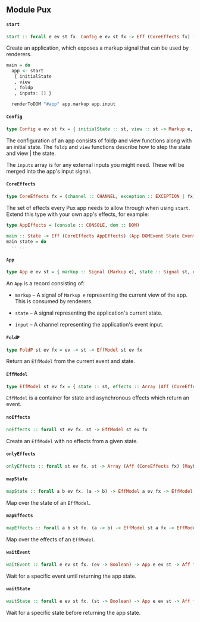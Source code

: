 ## Module Pux

#### `start`

``` purescript
start :: forall e ev st fx. Config e ev st fx -> Eff (CoreEffects fx) (App e ev st)
```

Create an application, which exposes a markup signal that can be used by
renderers.

```purescript
main = do
  app <- start
   { initialState
   , view
   , foldp
   , inputs: [] }

  renderToDOM "#app" app.markup app.input
```

#### `Config`

``` purescript
type Config e ev st fx = { initialState :: st, view :: st -> Markup e, foldp :: FoldP st ev fx, inputs :: Array (Signal ev) }
```

The configuration of an app consists of foldp and view functions along
with an initial state. The `foldp` and `view` functions describe how to
step the state and view | the state.

The `inputs` array is for any external inputs you might need. These will
be merged into the app's input signal.

#### `CoreEffects`

``` purescript
type CoreEffects fx = (channel :: CHANNEL, exception :: EXCEPTION | fx)
```

The set of effects every Pux app needs to allow through when using `start`.
Extend this type with your own app's effects, for example:

```purescript
type AppEffects = (console :: CONSOLE, dom :: DOM)

main :: State -> Eff (CoreEffects AppEffects) (App DOMEvent State Event)
main state = do
  -- ...
```

#### `App`

``` purescript
type App e ev st = { markup :: Signal (Markup e), state :: Signal st, events :: Signal (List ev), input :: Channel (List ev) }
```

An `App` is a record consisting of:

* `markup` – A signal of `Markup e` representing the current view of the
  app. This is consumed by renderers.

* `state` – A signal representing the application's current state.

* `input` – A channel representing the application's event input.

#### `FoldP`

``` purescript
type FoldP st ev fx = ev -> st -> EffModel st ev fx
```

Return an `EffModel` from the current event and state.

#### `EffModel`

``` purescript
type EffModel st ev fx = { state :: st, effects :: Array (Aff (CoreEffects fx) (Maybe ev)) }
```

`EffModel` is a container for state and asynchronous effects which return
an event.

#### `noEffects`

``` purescript
noEffects :: forall st ev fx. st -> EffModel st ev fx
```

Create an `EffModel` with no effects from a given state.

#### `onlyEffects`

``` purescript
onlyEffects :: forall st ev fx. st -> Array (Aff (CoreEffects fx) (Maybe ev)) -> EffModel st ev fx
```

#### `mapState`

``` purescript
mapState :: forall a b ev fx. (a -> b) -> EffModel a ev fx -> EffModel b ev fx
```

Map over the state of an `EffModel`.

#### `mapEffects`

``` purescript
mapEffects :: forall a b st fx. (a -> b) -> EffModel st a fx -> EffModel st b fx
```

Map over the effects of an `EffModel`.

#### `waitEvent`

``` purescript
waitEvent :: forall e ev st fx. (ev -> Boolean) -> App e ev st -> Aff fx st
```

Wait for a specific event until returning the app state.

#### `waitState`

``` purescript
waitState :: forall e ev st fx. (st -> Boolean) -> App e ev st -> Aff fx st
```

Wait for a specific state before returning the app state.


